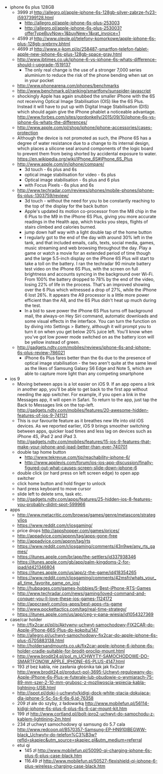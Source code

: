 - iphone 6s plus 128GB
  - 3999 zł http://allegro.pl/apple-iphone-6s-128gb-silver-zabrze-fv23-i5937399128.html
    - http://allegro.pl/apple-iphone-6s-plus-253003
    - http://allegro.pl/apple-iphone-6s-plus-253003?offerTypeBuyNow=1&buyNew=1&vat_invoice=1
  - 4599 zł http://www.oleole.pl/telefony-komorkowe/apple-iphone-6s-plus-128gb-srebrny.bhtml
  - 4699 zł http://www.x-kom.pl/p/258487-smartfon-telefon-fablet-apple-new-iphone-6s-plus-128gb-space-gray.html
  - http://www.ibtimes.co.uk/iphone-6-vs-iphone-6s-whats-difference-should-i-upgrade-1519137
    - The only real change is the use of a stronger 7,000 series aluminium to reduce the risk of the phone bending when sat on in your pocket
  - http://www.phonearena.com/phones/benchmarks
  - http://www.benchmark.pl/ranking/smartfony/sunspider-javascript
  - shockingly Apple has again snubbed the smaller iPhone with the 6S not receiving Optical Image Stabilisation (OIS) like the 6S Plus. Instead it will have to put up with Digital Image Stabilisation (DIS) which should again give the iPhone phablet a noticeable advantage. http://www.forbes.com/sites/gordonkelly/2015/09/10/iphone-6s-vs-iphone-6s-whats-the-differences/
  - http://www.apple.com/pl/shop/iphone/iphone-accessories/cases-protection
  - Although the device is not promoted as such, the iPhone 6S has a degree of water resistance due to a change to its internal design, which places a silicone seal around components of the logic board to prevent them from being shorted by accidental exposure to water. https://en.wikipedia.org/wiki/IPhone_6S#iPhone_6S_Plus
  - http://www.apple.com/in/iphone/compare/
    - 3d touch - 6s plus and 6s
    - optical image stabilisation for video - 6s plus
    - Optical image stabilisation - 6s plus and 6 plus
    - with Focus Pixels - 6s plus and 6s
  - http://www.techradar.com/reviews/phones/mobile-phones/iphone-6s-plus-1303759/review/
    - 3d touch - without the need for you to be constantly reaching to the top of the display for the back button
    - Apple's updated its motion co-processor from the M8 chip in the 6 Plus to the M9 in the iPhone 6S Plus, giving you more accurate readings in the Health app, which tracks you steps, flights of stairs climbed and calories burned.
    - jump down half way with a light double tap of the home button
    - I regularly got to the end of the day with around 30% left in the tank, and that included emails, calls, texts, social media, games, music streaming and web browsing throughout the day. Play a game or watch a movie for an extended period of time though and the large 5.5-inch display on the iPhone 6S Plus will start to take a toll on the battery. I ran the techradar 90 minute battery test video on the iPhone 6S Plus, with the screen on full brightness and accounts syncing in the background over Wi-Fi. From 100% the battery dropped to 78% by the end of the video, losing 22% of life in the process. That's an improved showing over the 6 Plus which witnessed a drop of 27%, while the iPhone 6 lost 26%. It appears the A9 processor is a little more power efficient than the A8, and the 6S Plus didn't heat up much during the test.
    - In a bid to save power the iPhone 6S Plus turns off background mail, the always-on Hey Siri command, automatic downloads and some visual effects in the interface. You can turn the function on by diving into Settings > Battery, although it will prompt you to turn it on when you get below 20% juice left. You'll know when you've got low power mode switched on as the battery icon will be yellow instead of green.
  - http://gadgets.ndtv.com/mobiles/reviews/iphone-6s-and-iphone-6s-plus-review-786021
    - iPhone 6s Plus fares better than the 6s due to the presence of optical image stabilisation - the two aren't quite at the same level as the likes of Samsung Galaxy S6 Edge and Note 5, which are able to capture more light than any competing smartphone
- ios 9
  - Moving between apps is a lot easier on iOS 9. If an app opens a link in another app, you'll be able to get back to the first app without needing the app switcher. For example, if you open a link in the Messages app, it will open in Safari. To return to the app, just tap the Back to Messages link on the top-left. http://gadgets.ndtv.com/mobiles/features/20-awesome-hidden-features-of-ios-9-741121
  - This is our favourite feature as it breathes new life into old iOS devices. As we reported earlier, iOS 9 brings smoother switching between apps, quicker load times and less lag on devices such as iPhone 4S, iPad 2 and iPad 3. http://gadgets.ndtv.com/mobiles/features/15-ios-9-features-that-make-your-iphone-and-ipad-better-than-ever-740701
  - double tap home button
    - http://www.tekrevue.com/tip/reachability-iphone-6/
    - http://www.applevis.com/forum/ios-ios-app-discussion/finally-figured-out-what-causes-screen-slide-down-iphone-6
  - double click (or hard press on left screen edge) to open app switcher
  - click home button and hold finger to unlock
  - hard press keyboard to move cursor
  - slide left to delete sms, task etc.
  - http://gadgets.ndtv.com/apps/features/25-hidden-ios-8-features-you-probably-didnt-spot-599966
- apps
  - http://www.metacritic.com/browse/games/genre/metascore/strategy/ios
  - https://www.reddit.com/r/iosgaming/
  - price drops http://appshopper.com/games/prices/
  - http://appadvice.com/appnn/tag/apps-gone-free
  - http://appadvice.com/appnn/tag/rts
  - https://www.reddit.com/r/iosgaming/comments/43n9we/any_rts_games/
  - https://itunes.apple.com/br/app/the-settlers/id337938346
  - https://itunes.apple.com/gb/app/palm-kingdoms-2-for-ipad/id421346804
  - https://itunes.apple.com/us/app/z-the-game/id418354265
  - https://www.reddit.com/r/iosgaming/comments/42msfr/whats_your_all_time_favorite_game_on_ios/
  - http://hubpages.com/games-hobbies/5-Best-iPhone-RTS-Games
  - http://www.techradar.com/news/gaming/loved-command-and-conquer-you-ll-love-these-ios-games-1124172
  - http://appcrawlr.com/ios-apps/best-apps-rts-game
  - http://www.pockettactics.com/tag/real-time-strategy/
  - https://itunes.apple.com/us/app/ceg-y-pana-wiesia/id1054327369
- case/car holder
  - http://fix2car.pl/pl/p/Aktywny-uchwyt-samochodowy-FIX2CAR-do-Apple-iPhone-66S-Plus-do-kokpitu/147
  - http://allegro.pl/uchwyt-samochodowy-fix2car-do-apple-iphone-6s-plus-i5705883138.html
  - http://holdersandmounts.co.uk/fix2car-apple-iphone-6-iphone-6s-holder-cradle-suitable-for-brodit-proclip-mount.html
  - http://www.brodit24.pl/pol_m_UCHWYTY-SAMOCHODOWE-DO-SMARTFONOW_APPLE_IPHONE-6S-PLUS-4147.html
  - 193 zł bez kabla, nie zasłania głośnika tak jak fix2car http://www.brodit24.pl/product-pol-3695-Uchwyt-regulowany-do-Apple-iPhone-6s-Plus-w-futerale-lub-obudowie-o-wymiarach-75-89-mm-szer-2-10-mm-grubosc-z-mozliwoscia-wpiecia-kabla-lightning-USB.html
  - http://ispot.pl/doki-i-uchwyty/kidigi-dock-white-stacja-dokujaca-dla-iphone-5-5c-5s-6-6s-6,id-76358
  - 209 zł ale do szyby, z ładowarką http://www.mobilefun.pl/56114-kidigi-iphone-6s-plus-6-plus-6s-6-car-mount-kit.htm
  - 199 zł http://www.cortland.pl/ibolt-ipro2-uchwyt-do-samochodu-z-kablem-lightining-2m.html
  - 234 zł uchwyt samochodowy qi samsung do 5.7 cala http://www.redcoon.pl/B570357-Samsung-EP-HN910IBEGWW-black_Uchwyty-do-telefon%C3%B3w?refId=skapiec&utm_source=skapiec.pl&utm_medium=referral
  - etui qi
    - 145 zł http://www.mobilefun.pl/50090-qi-charging-iphone-6s-plus-6-plus-case-black.htm
    - 116.49 zł http://www.mobilefun.pl/50527-flexishield-qi-iphone-6-plus-wireless-charging-case-black.htm

